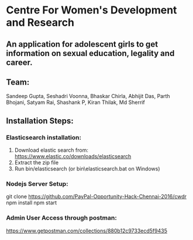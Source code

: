 # Centre For Women's Development and Research

## An application for adolescent girls to get information on sexual education, legality and career.

## Team:
Sandeep Gupta,
Seshadri Voonna,
Bhaskar Chirla,
Abhijit Das,
Parth Bhojani,
Satyam Rai,
Shashank P,
Kiran Thilak,
Md Sherrif

## Installation Steps:

### Elasticsearch installation:
1. Download elastic search from: https://www.elastic.co/downloads/elasticsearch
2. Extract the zip file
3. Run bin/elasticsearch (or bin\elasticsearch.bat on Windows)

### Nodejs Server Setup:

git clone https://github.com/PayPal-Opportunity-Hack-Chennai-2016/cwdr 
npm install
npm start


### Admin User Access through postman:
https://www.getpostman.com/collections/880b12c9733ecd5f9435





